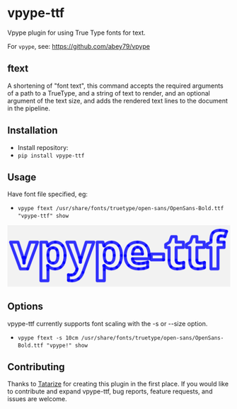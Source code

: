 # vpype-ttf
Vpype plugin for using True Type fonts for text.

For `vpype`, see: https://github.com/abey79/vpype

## ftext

A shortening of "font text", this command accepts the required arguments of a path to a TrueType, and a string of text to render, and an optional argument of the text size, and adds the rendered text lines to the document in the pipeline.

## Installation
* Install repository:
* `pip install vpype-ttf`

## Usage
Have font file specified, eg:
* `vpype ftext /usr/share/fonts/truetype/open-sans/OpenSans-Bold.ttf "vpype-ttf" show`

<img width="1031" alt="the text 'vpype-ttf' rendered with vpype show" src="img/vpype-ttf.png">

## Options
vpype-ttf currently supports font scaling with the -s or --size option.
* `vpype ftext -s 10cm /usr/share/fonts/truetype/open-sans/OpenSans-Bold.ttf "vpype!" show`

## Contributing 
Thanks to [Tatarize](https://github.com/tatarize) for creating this plugin in the first place.
If you would like to contribute and expand vpype-ttf, bug reports, feature requests, and issues are welcome.
